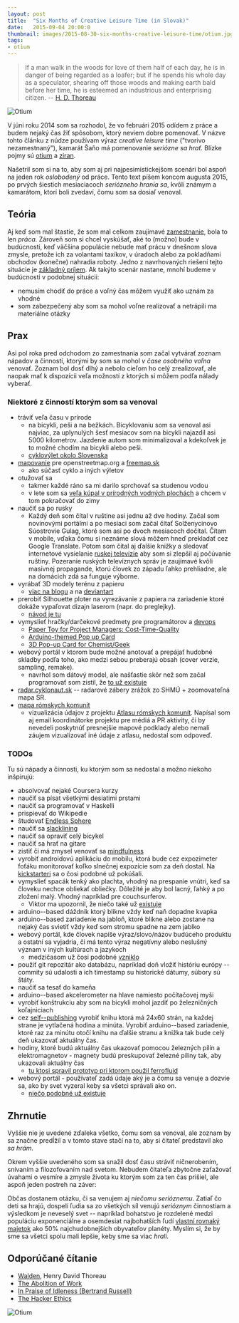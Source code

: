 ```yaml
---
layout: post
title:  "Six Months of Creative Leisure Time (in Slovak)"
date:   2015-09-04 20:00:0
thumbnail: images/2015-08-30-six-months-creative-leisure-time/otium.jpg
tags:
- otium 
---
```


> If a man walk in the woods for love of them half of each day, he is in danger of being regarded as a loafer; but if he spends his whole day as a speculator, shearing off those woods and making earth bald before her time, he is esteemed an industrious and enterprising citizen. -- [H. D. Thoreau](https://en.wikipedia.org/wiki/Henry_David_Thoreau)

![Otium]({{site.baseurl}}/images/2015-08-30-six-months-creative-leisure-time/bike.jpg "Otium")

V júni roku 2014 som sa rozhodol, že vo februári 2015 odídem z práce a budem nejaký čas žiť spôsobom, ktorý neviem dobre pomenovať. V názve tohto článku z núdze používam výraz _creative leisure time_ ("tvorivo nezamestnaný"), kamarát Šaňo má pomenovanie _seriózne sa hrať_. Blízke pojmy sú [otium](https://en.wikipedia.org/wiki/Otium) a [ziran](https://en.m.wikipedia.org/wiki/Ziran). 

Našetril som si na to, aby som aj pri najpesimistickejšom scenári bol aspoň na jeden rok _oslobodený_ od práce.
Tento text píšem koncom augusta 2015, po prvých šiestich mesiaciacoch _seriózneho hrania sa_, kvôli známym a kamarátom, ktorí boli zvedaví, čomu som sa dosiaľ venoval.

## Teória

Aj keď som mal štastie, že som mal celkom zaujímavé [zamestnanie](https://www.linkedin.com/pub/peter-vojtek/12/9b9/197), bola to len _práca_. Zároveň som si chcel vyskúšať, aké to (možno) bude v budúcnosti, keď väčšina populácie nebude mať prácu v dnešnom slova zmysle, pretože ich za volantami taxíkov, v úradoch alebo za pokladňami obchodov (konečne) nahradia roboty. 
Jedno z navrhovaných riešení tejto situácie je [základný príjem](https://en.wikipedia.org/wiki/Basic_income). Ak takýto scenár nastane, mnohí budeme v budúcnosti v podobnej situácii:

* nemusím chodiť do práce a voľný čas môžem využiť ako uznám za vhodné
* som zabezpečený aby som sa mohol voľne realizovať a netrápili ma materiálne otázky

## Prax

Asi pol roka pred odchodom zo zamestnania som začal vytvárať zoznam nápadov a činností, ktorými by som sa mohol _v čase osobného voľna_ venovať. Zoznam bol dosť dlhý a nebolo cieľom ho celý zrealizovať, ale naopak mať k dispozícii veľa možností z ktorých si môžem podľa nálady vyberať.


### Niektoré z činností ktorým som sa venoval

* tráviť veľa času v prírode
	* na bicykli, peši a na bežkách. Bicyklovaniu som sa venoval asi najviac, za uplynulých šesť mesiacov som na bicykli najazdil asi 5000 kilometrov. Jazdenie autom som minimalizoval a kdekoľvek je to možné chodím na bicykli alebo peši.
	* [cyklovýlet okolo Slovenska](http://petervojtek.eu/wiki/Bike/OkoloSlovenskaNaBicykli)
* [mapovanie](https://www.openstreetmap.org/user/Peter%20Vojtek/history) pre openstreetmap.org a [freemap.sk](freemap.sk)
	* ako súčasť cyklo a iných výletov 
* otužovať sa
	* takmer každé ráno sa mi darilo sprchovať sa studenou vodou
	* v lete som sa [veľa kúpal v prírodných vodných plochách](http://petervojtek.eu/wiki/Bike/2015-07-22-kupanie-x-17) a chcem v tom pokračovať do zimy
* naučiť sa po rusky
	* Každý deň som čítal v ruštine asi jednu až dve hodiny. Začal som novinovými portálmi a po mesiaci som začal čítať Solženycinovo Súostrovie Gulag, ktoré som asi po dvoch mesiacoch dočítal. Čítam v mobile, vďaka čomu si neznáme slová môžem hneď prekladať cez Google Translate. Potom som čítal aj ďalšie knižky a sledovať internetové vysielanie [ruskej televízie](https://www.youtube.com/user/Russia24TV) aby som si zlepšil aj počúvanie ruštiny. Pozeranie ruských televíznych správ je zaujímavé kvôli masívnej propagande, ktorú človek zo západu ľahko prehliadne, ale na domácich zdá sa funguje výborne.
* vyrábať 3D modely terénu z papieru
	* [viac na blogu](https://petervojtek.github.io/diy/) a na [deviantart](http://petervojtek.deviantart.com/)
* prerobiť Silhouette ploter na vyrezávanie z papiera na zariadenie ktoré dokáže vypaľovat dizajn laserom (napr. do preglejky).
	* [návod je tu](https://petervojtek.github.io/diy/2015/02/22/burning-map-on-plywood-with-silhouette-cutter.html)
* vymyslieť hračky/darčekové predmety pre programátorov a [devops](https://en.wikipedia.org/wiki/DevOps)
	* [Paper Toy for Project Managers: Cost-Time-Quality](https://petervojtek.github.io/diy/2015/05/17/time-cost-quality.html)
	* [Arduino-themed Pop up Card](https://petervojtek.github.io/diy/2015/03/31/greetings-from-hackerspace.html)
	* [3D Pop-up Card for Chemist/Geek](https://www.etsy.com/listing/231674533/3d-pop-up-card-for-chemist-geek?ref=shop_home_active_4)
* webový portál v ktorom bude možné anotovať a prepájať hudobné skladby podľa toho, ako medzi sebou preberajú obsah (cover verzie, sampling, remake). 
	* navrhol som dátový model, ale našťastie skôr než som začal programovať som zistil, že [to už existuje](http://www.whosampled.com/)
* [radar.cyklonaut.sk](http://radar.cyklonaut.sk/) -- radarové zábery zrážok zo SHMÚ + zoomovateľná mapa SR.
* [mapa rómskych komunít](http://petervojtek.github.io/mapa-romskych-komunit/)
	* vizualizácia údajov z projektu [Atlasu rómskych komunít](http://romovia.vlada.gov.sk/20535/atlas-romskych-komunit.php). Napísal som aj email koordinátorke projektu pre médiá a PR aktivity, či by nevedeli poskytnúť presnejšie mapové podklady alebo nemali záujem vizualizovať iné údaje z atlasu, nedostal som odpoveď.


### TODOs

Tu sú nápady a činnosti, ku ktorým som sa nedostal a možno niekoho inšpirujú:

* absolvovať nejaké Coursera kurzy
* naučiť sa písat všetkými desiatimi prstami
* naučiť sa programovať v Haskelli
* prispievať do Wikipedie
* študovať [Endless Sphere](https://endless-sphere.com/forums/)
* naučiť sa [slacklining](https://en.wikipedia.org/wiki/Slacklining)
* naučiť sa opraviť celý bicykel
* naučiť sa hrať na gitare
* zistiť či má zmysel venovať sa [mindfulness](https://en.wikipedia.org/wiki/Mindfulness)
* vyrobiť androidovú aplikáciu do mobilu, ktorá bude cez expozimeter foťáku monitorovať koľko slnečnej expozície som za deň dostal. Na [kickstarteri](https://www.kickstarter.com/projects/342933744/violet-optimize-your-sun-experience?ref=category) sa o čosi podobné už pokúšali.
* vymyslieť spacák tenký ako plachta, vhodný na prespanie vnútri, keď sa človeku nechce obliekať obliečky. Dôležité je aby bol lacný, ľahký a po zložení malý. Vhodný napríklad pre couchsurferov.
	* Viktor ma upozornil, že niečo také už [existuje](http://www.seatosummit.com/travel-and-sleeping-bag-liners/)
* arduino--based dáždnik ktorý blikne vždy keď naň dopadne kvapka
* arduino--based zariadenie na jabloň, ktoré blikne alebo zostane na nejaký čas svietiť vždy keď som stromu spadne na zem jablko
* webový portál, kde človek napíše výraz/slovo/názov budúceho produktu a ostatní sa vyjadria, či má tento výraz negatívny alebo neslušný význam v iných kultúrach a jazykoch
	* medzičasom už čosi podobné [vzniklo](http://wordsafety.com/)
* použiť git repozitár ako databázu, napríklad doň vložiť históriu európy -- commity sú udalosti a ich timestamp su historické dátumy, súbory sú štáty.
* naučiť sa tesať do kameňa
* arduino--based akcelerometer na hlave namiesto počítačovej myši
* vyrobiť konštrukciu aby som na bicykli mohol jazdiť po železničných koľajniciach
* cez [self--publishing](http://lulu.com/) vyrobiť knihu ktorá má 24x60 strán, na každej strane je vytlačená hodina a minúta. Vyrobiť arduino--based zariadenie, ktoré raz za minútu otočí knihu na ďalšie stranu a knižka tak bude celý deň ukazovať aktuálny čas.
* hodiny, ktoré budú aktuálny čas ukazovať pomocou železných pilín a elektromagnetov - magnety budú preskupovať železné piliny tak, aby ukazovali aktuálny čas
	* [tu ktosi spravil prototyp pri ktorom použil ferrofluid](http://m.9gag.com/gag/arRMDn7)
* webový portál - používateľ zadá údaje aký je a čomu sa venuje a dozvie sa, ako by svet vyzeral keby sa všetci správali ako on. 
	* [niečo podobné už existuje](http://www.bbc.com/earth/story/20141016-your-life-on-earth)

## Zhrnutie

Vyššie nie je uvedené zďaleka všetko, čomu som sa venoval, ale zoznam by sa značne predĺžil a v tomto stave stačí na to, aby si čitateľ predstavil ako _sa hrám_.

Okrem vyššie uvedeného som sa snažil dosť času stráviť ničnerobením, snívaním a filozofovaním nad svetom. Nebudem čitateľa zbytočne zaťažovať úvahami o vesmíre a zmysle života ku ktorým som za ten čas prišiel, ale aspoň jeden postreh na záver:

Občas dostanem otázku, či sa venujem aj _niečomu serióznemu_. Zatiaľ čo deti sa hrajú, dospelí ľudia sa zo všetkých síl venujú _serióznym_ činnostiam a výsledkom je neveselý svet -- napríklad bohatstvo je rozdelené medzi populáciu exponenciálne a osemdesiat najbohatších ľudí [vlastní rovnaký majetok](http://fivethirtyeight.com/datalab/meet-the-80-people-who-are-as-rich-as-half-the-world/) ako  50% najchudobnejších obyvateľov planéty. Myslím si, že by sme sa všetci spolu mali lepšie, keby sme sa viac _hrali_.


## Odporúčané čítanie

* [Walden](https://en.wikipedia.org/wiki/Walden), Henry David Thoreau
* [The Abolition of Work](http://www.inspiracy.com/black/abolition/abolitionofwork.html)
* [In Praise of Idleness (Bertrand Russell)](http://www.zpub.com/notes/idle.html)
* [The Hacker Ethics](https://en.wikipedia.org/wiki/Hacker_ethic#The_hacker_ethics)


![Otium]({{site.baseurl}}/images/2015-08-30-six-months-creative-leisure-time/otium.jpg "Otium")












